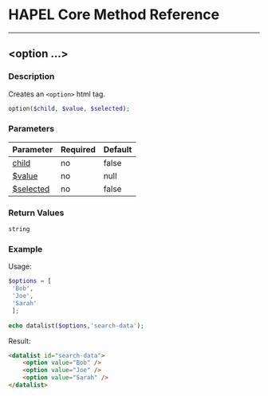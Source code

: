 # HAPEL Core Method Reference

---
## \<option ...>


### Description

Creates an `<option>` html tag.

```php
option($child, $value, $selected);
```

### Parameters

| Parameter                              | Required  | Default |
|----------------------------------------|-----------|---------|
| [child](../attributes/child.md)        | no        | false   |
| [$value](../attributes/value.md)       | no        | null    |
| [$selected](../attributes/selected.md) | no        | false   |

 
### Return Values

`string`

### Example

Usage:
```php
$options = [
 'Bob',
 'Joe',
 'Sarah'
 ];
 
echo datalist($options,'search-data');
```
Result:
```html
<datalist id="search-data">
    <option value="Bob" />
    <option value="Joe" />
    <option value="Sarah" />
</datalist>
```